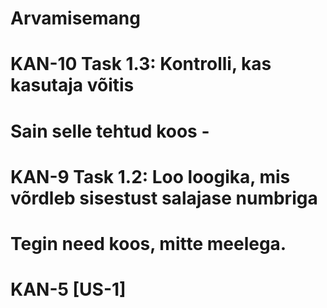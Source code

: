 # Arvamisemang
# KAN-10 Task 1.3: Kontrolli, kas kasutaja võitis
# Sain selle tehtud koos -
# KAN-9 Task 1.2: Loo loogika, mis võrdleb sisestust salajase numbriga
# Tegin need koos, mitte meelega.
# KAN-5 [US-1]